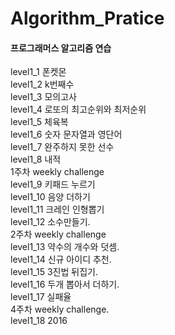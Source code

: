 # Algorithm_Pratice

#### 프로그래머스 알고리즘 연습

level1_1 폰켓몬   
level1_2 k번째수  
level1_3 모의고사   
level1_4 로또의 최고순위와 최저순위   
level1_5 체육복   
level1_6 숫자 문자열과 영단어   
level1_7 완주하지 못한 선수   
level1_8 내적  
1주차 weekly challenge   
level1_9 키패드 누르기   
level1_10 음양 더하기   
level1_11 크레인 인형뽑기   
level1_12 소수만들기.  
2주차 weekly challenge   
level1_13 약수의 개수와 덧셈.  
level1_14 신규 아이디 추천.  
level1_15 3진법 뒤집기.  
level1_16 두개 뽑아서 더하기.  
level1_17 실패율   
4주차 weekly challenge.  
level1_18 2016
